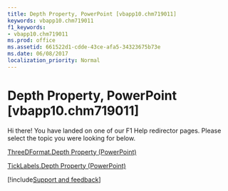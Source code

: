 ```yaml
---
title: Depth Property, PowerPoint [vbapp10.chm719011]
keywords: vbapp10.chm719011
f1_keywords:
- vbapp10.chm719011
ms.prod: office
ms.assetid: 661522d1-cdde-43ce-afa5-34323675b73e
ms.date: 06/08/2017
localization_priority: Normal
---
```



# Depth Property, PowerPoint [vbapp10.chm719011]

Hi there! You have landed on one of our F1 Help redirector pages. Please select the topic you were looking for below.

[ThreeDFormat.Depth Property (PowerPoint)](http://msdn.microsoft.com/library/ef38cda1-5bf0-df3e-aee5-96f18fb1c600%28Office.15%29.aspx)

[TickLabels.Depth Property (PowerPoint)](http://msdn.microsoft.com/library/ffcdd43b-8029-586b-4257-970c95ac164b%28Office.15%29.aspx)

[!include[Support and feedback](~/includes/feedback-boilerplate.md)]